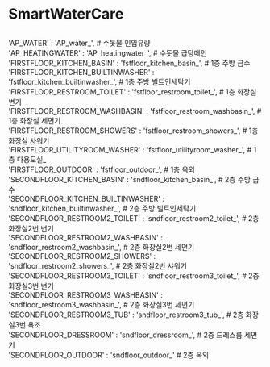 # SmartWaterCare

## 

'AP_WATER'                          : 'AP_water_',                       # 수돗물 인입유량  
'AP_HEATINGWATER'                   : 'AP_heatingwater_',                # 수돗물 급탕메인  
'FIRSTFLOOR_KITCHEN_BASIN'          : 'fstfloor_kitchen_basin_',         # 1층 주방 급수  
'FIRSTFLOOR_KITCHEN_BUILTINWASHER'  : 'fstfloor_kitchen_builtinwasher_', # 1층 주방 빌트인세탁기  
'FIRSTFLOOR_RESTROOM_TOILET'        : 'fstfloor_restroom_toilet_',       # 1층 화장실 변기  
'FIRSTFLOOR_RESTROOM_WASHBASIN'     : 'fstfloor_restroom_washbasin_',    # 1층 화장실 세면기  
'FIRSTFLOOR_RESTROOM_SHOWERS'       : 'fstfloor_restroom_showers_',      # 1층 화장실 사워기  
'FIRSTFLOOR_UTILITYROOM_WASHER'     : 'fstfloor_utilityroom_washer_',    # 1층 다용도실_  
'FIRSTFLOOR_OUTDOOR'                : 'fstfloor_outdoor_',               # 1층 옥외  
'SECONDFLOOR_KITCHEN_BASIN'         : 'sndfloor_kitchen_basin_',         # 2층 주방 급수  
'SECONDFLOOR_KITCHEN_BUILTINWASHER' : 'sndfloor_kitchen_builtinwasher_', # 2층 주방 빌트인세탁기  
'SECONDFLOOR_RESTROOM2_TOILET'      : 'sndfloor_restroom2_toilet_',      # 2층 화장실2번 변기  
'SECONDFLOOR_RESTROOM2_WASHBASIN'   : 'sndfloor_restroom2_washbasin_',   # 2층 화장실2번 세면기  
'SECONDFLOOR_RESTROOM2_SHOWERS'     : 'sndfloor_restroom2_showers_',     # 2층 화장실2번 샤워기  
'SECONDFLOOR_RESTROOM3_TOILET'      : 'sndfloor_restroom3_toilet_',      # 2층 화장실3번 변기  
'SECONDFLOOR_RESTROOM3_WASHBASIN'   : 'sndfloor_restroom3_washbasin_',   # 2층 화장실3번 세면기  
'SECONDFLOOR_RESTROOM3_TUB'         : 'sndfloor_restroom3_tub_',         # 2층 화장실3번 욕조  
'SECONDFLOOR_DRESSROOM'             : 'sndfloor_dressroom_',             # 2층 드레스룸 세면기  
'SECONDFLOOR_OUTDOOR'               : 'sndfloor_outdoor_'                # 2층 옥외  